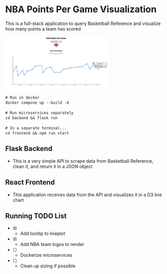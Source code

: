 # NBA Points Per Game Visualization
This is a full-stack application to query Basketball Reference and visualize how many points a team has scored

<img src="./img/nyk.png" width=65%>



```
# Run in docker
docker compose up --build -d

# Run microservices separately
cd backend && flask run

# In a separate terminal...
cd frontend && npm run start
```

## Flask Backend
* This is a very simple API to scrape data from Basketball Reference, clean it, and return it in a JSON object

## React Frontend
* This application receives data from the API and visualizes it in a D3 line chart

## Running TODO List
- [x] - Add tooltip to lineplot
- [x] - Add NBA team logos to render
- [ ] - Dockerize microservices
- [ ] - Clean up sizing if possible
